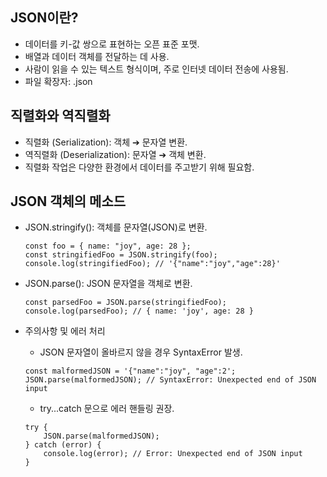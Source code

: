 
## JSON이란?
- 데이터를 키-값 쌍으로 표현하는 오픈 표준 포맷.
- 배열과 데이터 객체를 전달하는 데 사용.
- 사람이 읽을 수 있는 텍스트 형식이며, 주로 인터넷 데이터 전송에 사용됨.
- 파일 확장자: .json

## 직렬화와 역직렬화

- 직렬화 (Serialization): 객체 ➔ 문자열 변환.
- 역직렬화 (Deserialization): 문자열 ➔ 객체 변환.
- 직렬화 작업은 다양한 환경에서 데이터를 주고받기 위해 필요함.

## JSON 객체의 메소드

- JSON.stringify(): 객체를 문자열(JSON)로 변환.

    ```
    const foo = { name: "joy", age: 28 };
    const stringifiedFoo = JSON.stringify(foo);
    console.log(stringifiedFoo); // '{"name":"joy","age":28}'
    ```

- JSON.parse(): JSON 문자열을 객체로 변환.

    ```
    const parsedFoo = JSON.parse(stringifiedFoo);
    console.log(parsedFoo); // { name: 'joy', age: 28 }
    ```

- 주의사항 및 에러 처리
    - JSON 문자열이 올바르지 않을 경우 SyntaxError 발생.
    ```
    const malformedJSON = '{"name":"joy", "age":2';
    JSON.parse(malformedJSON); // SyntaxError: Unexpected end of JSON input
    ```
    - try...catch 문으로 에러 핸들링 권장.
    ```
    try {
        JSON.parse(malformedJSON);
    } catch (error) {
        console.log(error); // Error: Unexpected end of JSON input
    }
    ```
